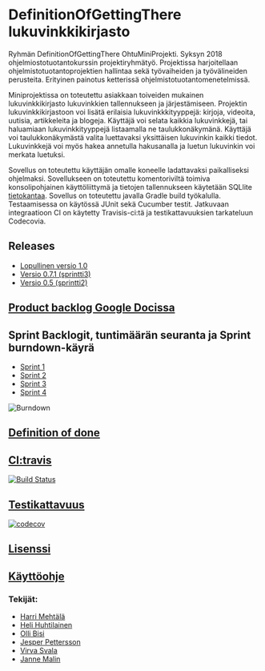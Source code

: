 # DefinitionOfGettingThere lukuvinkkikirjasto

Ryhmän DefinitionOfGettingThere OhtuMiniProjekti. Syksyn 2018 ohjelmiostotuotantokurssin projektiryhmätyö. Projektissa harjoitellaan ohjelmistotuotantoprojektien hallintaa sekä työvaiheiden ja työvälineiden perusteita. Erityinen painotus ketterissä ohjelmistotuotantomenetelmissä.

Miniprojektissa on toteutettu asiakkaan toiveiden mukainen lukuvinkkikirjasto lukuvinkkien tallennukseen ja järjestämiseen. Projektin lukuvinkkikirjastoon voi lisätä erilaisia lukuvinkkkityyppejä: kirjoja, videoita, uutisia, artikkeleita ja blogeja. Käyttäjä voi selata kaikkia lukuvinkkejä, tai haluamiaan lukuvinkkityyppejä listaamalla ne taulukkonäkymänä. Käyttäjä voi taulukkonäkymästä valita luettavaksi yksittäisen lukuvinkin kaikki tiedot. Lukuvinkkejä voi myös hakea annetulla hakusanalla ja luetun lukuvinkin voi merkata luetuksi.
 
Sovellus on toteutettu käyttäjän omalle koneelle ladattavaksi paikalliseksi ohjelmaksi. Sovellukseen on toteutettu komentoriviltä toimiva konsolipohjainen käyttöliittymä ja tietojen tallennukseen käytetään SQLlite [tietokantaa](https://github.com/wood101/DefinitionOfDone-Lukuvinkkikirjasto/blob/dev/Dokumentaatio/Tietokanta.md). Sovellus on toteutettu javalla Gradle build työkalulla. Testaamisessa on käytössä JUnit sekä Cucumber testit. Jatkuvaan integraatioon CI on käytetty Travisis-ci:tä ja testikattavuuksien tarkateluun Codecovia.

## Releases
- [Lopullinen versio 1.0](https://github.com/wood101/DefinitionOfDone-Lukuvinkkikirjasto/releases/tag/1.0)
- [Versio 0.7.1 (sprintti3)](https://github.com/wood101/DefinitionOfDone-Lukuvinkkikirjasto/releases/tag/sprintti3)
- [Versio 0.5 (sprintti2)](https://github.com/wood101/DefinitionOfDone-Lukuvinkkikirjasto/releases/tag/sprintti2)

## [Product backlog Google Docissa](https://docs.google.com/spreadsheets/d/1O1Wx9K8pMFfu_qx0O7vAwgkPlIZMfkedQ_htNHWB_vM/edit#gid=1)

## Sprint Backlogit, tuntimäärän seuranta ja Sprint burndown-käyrä
- [Sprint 1](https://docs.google.com/spreadsheets/d/1O1Wx9K8pMFfu_qx0O7vAwgkPlIZMfkedQ_htNHWB_vM/edit#gid=0)
- [Sprint 2](https://docs.google.com/spreadsheets/d/1O1Wx9K8pMFfu_qx0O7vAwgkPlIZMfkedQ_htNHWB_vM/edit#gid=8)
- [Sprint 3](https://docs.google.com/spreadsheets/d/1O1Wx9K8pMFfu_qx0O7vAwgkPlIZMfkedQ_htNHWB_vM/edit#gid=9)
- [Sprint 4](https://docs.google.com/spreadsheets/d/1O1Wx9K8pMFfu_qx0O7vAwgkPlIZMfkedQ_htNHWB_vM/edit#gid=10)

![Burndown](https://docs.google.com/spreadsheets/d/e/2PACX-1vTwiW73bz3xJJ_O7aSzIQp0EG4SxYkBAQRtRdOOR62CW1Xr14Pwmu-S_C0F0OWvfpb6QeqwDv1VbTVv/pubchart?oid=16&format=image)

## [Definition of done](https://github.com/wood101/DefinitionOfDone-Lukuvinkkikirjasto/blob/master/Dokumentaatio/DefinitionOfDone.md)

## [CI:travis](https://travis-ci.com/wood101/DefinitionOfDone-Lukuvinkkikirjasto)
[![Build Status](https://travis-ci.com/wood101/DefinitionOfDone-Lukuvinkkikirjasto.svg?branch=master)](https://travis-ci.com/wood101/DefinitionOfDone-Lukuvinkkikirjasto)

## [Testikattavuus](https://codecov.io/gh/wood101/DefinitionOfDone-Lukuvinkkikirjasto) 
[![codecov](https://codecov.io/gh/wood101/DefinitionOfDone-Lukuvinkkikirjasto/branch/master/graph/badge.svg)](https://codecov.io/gh/wood101/DefinitionOfDone-Lukuvinkkikirjasto)

## [Lisenssi](https://github.com/wood101/DefinitionOfDone-Lukuvinkkikirjasto/blob/dev/LICENSE.md)

## [Käyttöohje](https://github.com/wood101/DefinitionOfDone-Lukuvinkkikirjasto/blob/master/Dokumentaatio/kaytto-ohje.md)

### Tekijät:

  - [Harri Mehtälä](https://github.com/hajame)
  - [Heli Huhtilainen](https://github.com/apndx)
  - [Olli Bisi](https://github.com/obisi)
  - [Jesper Pettersson](https://github.com/stadibo)
  - [Virva Svala](https://github.com/vsvala)
  - [Janne Malin](https://github.com/wood101)


